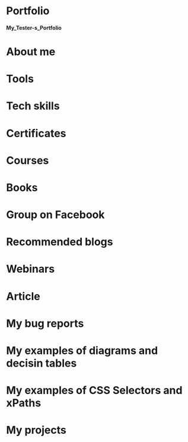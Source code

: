 # Portfolio
#### My_Tester-s_Portfolio
# About me
# Tools
# Tech skills
# Certificates
# Courses
# Books
# Group on Facebook
# Recommended blogs
# Webinars
# Article
# My bug reports
# My examples of diagrams and decisin tables
# My examples of CSS Selectors and xPaths
# My projects
